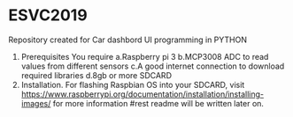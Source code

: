 # ESVC2019
Repository created for Car dashbord UI programming in PYTHON 

1. Prerequisites
  You require
  a.Raspberry pi 3
  b.MCP3008 ADC to read values from different sensors
  c.A good internet connection to download required libraries
  d.8gb or more SDCARD
2. Installation.
  For flashing Raspbian OS into your SDCARD, visit https://www.raspberrypi.org/documentation/installation/installing-images/ for more information
  #rest readme will be written later on.
